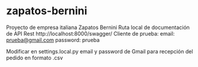 # zapatos-bernini
Proyecto de empresa italiana Zapatos Bernini
Ruta local de documentación de API Rest http://localhost:8000/swagger/
Cliente de prueba:
email: prueba@gmail.com
password: prueba

Modificar en settings.local.py email y password de Gmail para recepción del pedido en formato .csv

